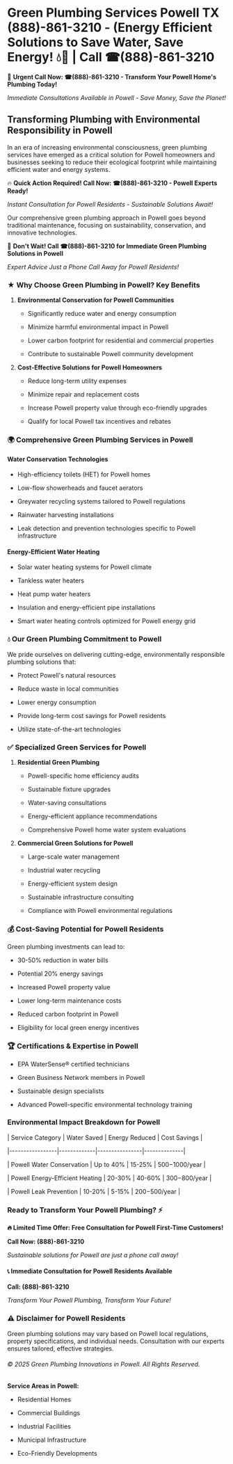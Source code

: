 # Green Plumbing Services Powell TX (888)-861-3210 - (Energy Efficient Solutions to Save Water, Save Energy! 💧🌿 | Call ☎(888)-861-3210

🚨 **Urgent Call Now: ☎(888)-861-3210 - Transform Your Powell Home's Plumbing Today!**
*Immediate Consultations Available in Powell - Save Money, Save the Planet!*

## Transforming Plumbing with Environmental Responsibility in Powell

In an era of increasing environmental consciousness, green plumbing services have emerged as a critical solution for Powell homeowners and businesses seeking to reduce their ecological footprint while maintaining efficient water and energy systems. 

🔥 **Quick Action Required! Call Now: ☎(888)-861-3210 - Powell Experts Ready!**
*Instant Consultation for Powell Residents - Sustainable Solutions Await!*

Our comprehensive green plumbing approach in Powell goes beyond traditional maintenance, focusing on sustainability, conservation, and innovative technologies.

🚨 **Don't Wait! Call ☎(888)-861-3210 for Immediate Green Plumbing Solutions in Powell**
*Expert Advice Just a Phone Call Away for Powell Residents!*

### ★ Why Choose Green Plumbing in Powell? Key Benefits

1. **Environmental Conservation for Powell Communities** 
   - Significantly reduce water and energy consumption
   - Minimize harmful environmental impact in Powell
   - Lower carbon footprint for residential and commercial properties
   - Contribute to sustainable Powell community development

2. **Cost-Effective Solutions for Powell Homeowners** 
   - Reduce long-term utility expenses
   - Minimize repair and replacement costs
   - Increase Powell property value through eco-friendly upgrades
   - Qualify for local Powell tax incentives and rebates

### 🌍 Comprehensive Green Plumbing Services in Powell

#### Water Conservation Technologies
- High-efficiency toilets (HET) for Powell homes
- Low-flow showerheads and faucet aerators
- Greywater recycling systems tailored to Powell regulations
- Rainwater harvesting installations
- Leak detection and prevention technologies specific to Powell infrastructure

#### Energy-Efficient Water Heating
- Solar water heating systems for Powell climate
- Tankless water heaters
- Heat pump water heaters
- Insulation and energy-efficient pipe installations
- Smart water heating controls optimized for Powell energy grid

### 💧 Our Green Plumbing Commitment to Powell

We pride ourselves on delivering cutting-edge, environmentally responsible plumbing solutions that:
- Protect Powell's natural resources
- Reduce waste in local communities
- Lower energy consumption
- Provide long-term cost savings for Powell residents
- Utilize state-of-the-art technologies

### ✅ Specialized Green Services for Powell

1. **Residential Green Plumbing**
   - Powell-specific home efficiency audits
   - Sustainable fixture upgrades
   - Water-saving consultations
   - Energy-efficient appliance recommendations
   - Comprehensive Powell home water system evaluations

2. **Commercial Green Solutions for Powell**
   - Large-scale water management
   - Industrial water recycling
   - Energy-efficient system design
   - Sustainable infrastructure consulting
   - Compliance with Powell environmental regulations

### 💰 Cost-Saving Potential for Powell Residents

Green plumbing investments can lead to:
- 30-50% reduction in water bills
- Potential 20% energy savings
- Increased Powell property value
- Lower long-term maintenance costs
- Reduced carbon footprint in Powell
- Eligibility for local green energy incentives

### 🏆 Certifications & Expertise in Powell

- EPA WaterSense® certified technicians
- Green Business Network members in Powell
- Sustainable design specialists
- Advanced Powell-specific environmental technology training

### Environmental Impact Breakdown for Powell

| Service Category | Water Saved | Energy Reduced | Cost Savings |
|-----------------|-------------|----------------|--------------|
| Powell Water Conservation | Up to 40% | 15-25% | $500-$1000/year |
| Powell Energy-Efficient Heating | 20-30% | 40-60% | $300-$800/year |
| Powell Leak Prevention | 10-20% | 5-15% | $200-$500/year |

### Ready to Transform Your Powell Plumbing? ⚡

**🔥 Limited Time Offer: Free Consultation for Powell First-Time Customers!**

**Call Now: (888)-861-3210**
*Sustainable solutions for Powell are just a phone call away!*

#### 📞 Immediate Consultation for Powell Residents Available

**Call: (888)-861-3210**
*Transform Your Powell Plumbing, Transform Your Future!*

### ⚠️ Disclaimer for Powell Residents

Green plumbing solutions may vary based on Powell local regulations, property specifications, and individual needs. Consultation with our experts ensures tailored, effective strategies.

###### © 2025 Green Plumbing Innovations in Powell. All Rights Reserved.

**Service Areas in Powell:** 
- Residential Homes
- Commercial Buildings
- Industrial Facilities
- Municipal Infrastructure
- Eco-Friendly Developments